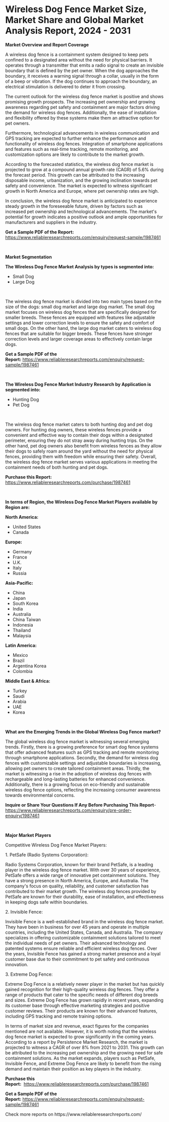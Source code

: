 <p><h1>Wireless Dog Fence Market Size, Market Share and Global Market Analysis Report, 2024 - 2031</h1></p><p><strong>Market Overview and Report Coverage</strong></p>
<p><p>A wireless dog fence is a containment system designed to keep pets confined to a designated area without the need for physical barriers. It operates through a transmitter that emits a radio signal to create an invisible boundary that is defined by the pet owner. When the dog approaches the boundary, it receives a warning signal through a collar, usually in the form of a beep or vibration. If the dog continues to approach the boundary, an electrical stimulation is delivered to deter it from crossing.</p><p>The current outlook for the wireless dog fence market is positive and shows promising growth prospects. The increasing pet ownership and growing awareness regarding pet safety and containment are major factors driving the demand for wireless dog fences. Additionally, the ease of installation and flexibility offered by these systems make them an attractive option for pet owners.</p><p>Furthermore, technological advancements in wireless communication and GPS tracking are expected to further enhance the performance and functionality of wireless dog fences. Integration of smartphone applications and features such as real-time tracking, remote monitoring, and customization options are likely to contribute to the market growth.</p><p>According to the forecasted statistics, the wireless dog fence market is projected to grow at a compound annual growth rate (CAGR) of 5.6% during the forecast period. This growth can be attributed to the increasing disposable income, urbanization, and the growing inclination towards pet safety and convenience. The market is expected to witness significant growth in North America and Europe, where pet ownership rates are high.</p><p>In conclusion, the wireless dog fence market is anticipated to experience steady growth in the foreseeable future, driven by factors such as increased pet ownership and technological advancements. The market's potential for growth indicates a positive outlook and ample opportunities for manufacturers and suppliers in the industry.</p></p>
<p><strong>Get a Sample PDF of the Report:</strong> <a href="https://www.reliableresearchreports.com/enquiry/request-sample/1987461">https://www.reliableresearchreports.com/enquiry/request-sample/1987461</a></p>
<p>&nbsp;</p>
<p><strong>Market Segmentation</strong></p>
<p><strong>The Wireless Dog Fence Market Analysis by types is segmented into:</strong></p>
<p><ul><li>Small Dog</li><li>Large Dog</li></ul></p>
<p>&nbsp;</p>
<p><p>The wireless dog fence market is divided into two main types based on the size of the dogs: small dog market and large dog market. The small dog market focuses on wireless dog fences that are specifically designed for smaller breeds. These fences are equipped with features like adjustable settings and lower correction levels to ensure the safety and comfort of small dogs. On the other hand, the large dog market caters to wireless dog fences that are suitable for bigger breeds. These fences have stronger correction levels and larger coverage areas to effectively contain large dogs.</p></p>
<p><strong>Get a Sample PDF of the Report:</strong>&nbsp;<a href="https://www.reliableresearchreports.com/enquiry/request-sample/1987461">https://www.reliableresearchreports.com/enquiry/request-sample/1987461</a></p>
<p>&nbsp;</p>
<p><strong>The Wireless Dog Fence Market Industry Research by Application is segmented into:</strong></p>
<p><ul><li>Hunting Dog</li><li>Pet Dog</li></ul></p>
<p>&nbsp;</p>
<p><p>The wireless dog fence market caters to both hunting dog and pet dog owners. For hunting dog owners, these wireless fences provide a convenient and effective way to contain their dogs within a designated perimeter, ensuring they do not stray away during hunting trips. On the other hand, pet dog owners also benefit from wireless fences as they allow their dogs to safely roam around the yard without the need for physical fences, providing them with freedom while ensuring their safety. Overall, the wireless dog fence market serves various applications in meeting the containment needs of both hunting and pet dogs.</p></p>
<p><strong>Purchase this Report:</strong>&nbsp; <a href="https://www.reliableresearchreports.com/purchase/1987461">https://www.reliableresearchreports.com/purchase/1987461</a></p>
<p>&nbsp;</p>
<p><strong>In terms of Region, the Wireless Dog Fence Market Players available by Region are:</strong></p>
<p>
    <p> <strong> North America: </strong>
        <ul>
            <li>United States</li>
            <li>Canada</li>
        </ul>
        </p> 
    <p> <strong> Europe: </strong>
        <ul>
            <li>Germany</li>
            <li>France</li>
            <li>U.K.</li>
            <li>Italy</li>
            <li>Russia</li>
        </ul>
        </p> 
    <p> <strong> Asia-Pacific: </strong>
        <ul>
            <li>China</li>
            <li>Japan</li>
            <li>South Korea</li>
            <li>India</li>
            <li>Australia</li>
            <li>China Taiwan</li>
            <li>Indonesia</li>
            <li>Thailand</li>
            <li>Malaysia</li>
        </ul>
        </p> 
    <p> <strong> Latin America: </strong>
        <ul>
            <li>Mexico</li>
            <li>Brazil</li>
            <li>Argentina Korea</li>
            <li>Colombia</li>
        </ul>
        </p> 
    <p> <strong> Middle East & Africa: </strong>
        <ul>
            <li>Turkey</li>
            <li>Saudi</li>
            <li>Arabia</li>
            <li>UAE</li>
            <li>Korea</li>
        </ul>
    </p>
    </p>
<p>&nbsp;</p>
<p><strong>What are the Emerging Trends in the Global Wireless Dog Fence market?</strong></p>
<p><p>The global wireless dog fence market is witnessing several emerging trends. Firstly, there is a growing preference for smart dog fence systems that offer advanced features such as GPS tracking and remote monitoring through smartphone applications. Secondly, the demand for wireless dog fences with customizable settings and adjustable boundaries is increasing, allowing pet owners to create tailored containment areas. Thirdly, the market is witnessing a rise in the adoption of wireless dog fences with rechargeable and long-lasting batteries for enhanced convenience. Additionally, there is a growing focus on eco-friendly and sustainable wireless dog fence options, reflecting the increasing consumer awareness towards environmental concerns.</p></p>
<p><strong>Inquire or Share Your Questions If Any Before Purchasing This Report</strong>- <a href="https://www.reliableresearchreports.com/enquiry/pre-order-enquiry/1987461">https://www.reliableresearchreports.com/enquiry/pre-order-enquiry/1987461</a></p>
<p>&nbsp;</p>
<p><strong>Major Market Players</strong></p>
<p><p>Competitive Wireless Dog Fence Market Players:</p><p>1. PetSafe (Radio Systems Corporation):</p><p>Radio Systems Corporation, known for their brand PetSafe, is a leading player in the wireless dog fence market. With over 30 years of experience, PetSafe offers a wide range of innovative pet containment solutions. They have a strong presence in North America, Europe, and Australia. The company's focus on quality, reliability, and customer satisfaction has contributed to their market growth. The wireless dog fences provided by PetSafe are known for their durability, ease of installation, and effectiveness in keeping dogs safe within boundaries. </p><p>2. Invisible Fence:</p><p>Invisible Fence is a well-established brand in the wireless dog fence market. They have been in business for over 45 years and operate in multiple countries, including the United States, Canada, and Australia. The company specializes in offering customizable containment solutions tailored to meet the individual needs of pet owners. Their advanced technology and patented systems ensure reliable and efficient wireless dog fences. Over the years, Invisible Fence has gained a strong market presence and a loyal customer base due to their commitment to pet safety and continuous innovation.</p><p>3. Extreme Dog Fence:</p><p>Extreme Dog Fence is a relatively newer player in the market but has quickly gained recognition for their high-quality wireless dog fences. They offer a range of products that cater to the specific needs of different dog breeds and sizes. Extreme Dog Fence has grown rapidly in recent years, expanding its customer base through effective marketing strategies and positive customer reviews. Their products are known for their advanced features, including GPS tracking and remote training options.</p><p>In terms of market size and revenue, exact figures for the companies mentioned are not available. However, it is worth noting that the wireless dog fence market is expected to grow significantly in the coming years. According to a report by Persistence Market Research, the market is projected to witness a CAGR of over 8% from 2021 to 2031. This growth can be attributed to the increasing pet ownership and the growing need for safe containment solutions. As the market expands, players such as PetSafe, Invisible Fence, and Extreme Dog Fence are likely to benefit from the rising demand and maintain their position as key players in the industry.</p></p>
<p><strong>Purchase this Report:</strong>&nbsp;&nbsp;<a href="https://www.reliableresearchreports.com/purchase/1987461">https://www.reliableresearchreports.com/purchase/1987461</a></p>
<p></p>
<p><strong>Get a Sample PDF of the Report:</strong>&nbsp;<a href="https://www.reliableresearchreports.com/enquiry/request-sample/1987461">https://www.reliableresearchreports.com/enquiry/request-sample/1987461</a></p>
<p>Check more reports on https://www.reliableresearchreports.com/</p>